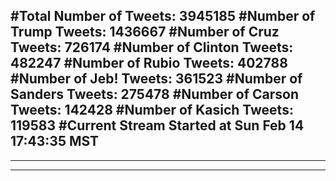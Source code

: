 #Total Number of Tweets: 3945185 
#Number of Trump Tweets: 1436667
#Number of Cruz Tweets: 726174
#Number of Clinton Tweets: 482247
#Number of Rubio Tweets: 402788
#Number of Jeb! Tweets: 361523
#Number of Sanders Tweets: 275478
#Number of Carson Tweets: 142428
#Number of Kasich Tweets: 119583
#Current Stream Started at Sun Feb 14 17:43:35 MST
---
---
---
